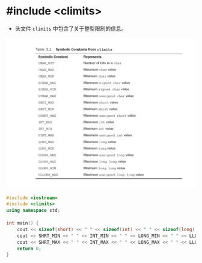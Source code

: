 # \#include &lt;climits&gt;

* 头文件 `climits` 中包含了关于整型限制的信息。

![Symbolic Constants from climits](../.gitbook/assets/symbolic-constants-from-climits.png)

```cpp
#include <iostream>
#include <climits>
using namespace std;

int main() {
	cout << sizeof(short) << " " << sizeof(int) << " " << sizeof(long) << " " << sizeof(long long) << endl;	// 2 4 4 8
	cout << SHRT_MIN << " " << INT_MIN << " " << LONG_MIN << " " << LLONG_MIN << endl;	// -32768 -2147483648 -2147483648 -9223372036854775808
	cout << SHRT_MAX << " " << INT_MAX << " " << LONG_MAX << " " << LLONG_MAX << endl;	// 32767 2147483647 2147483647 9223372036854775807
	return 0;
}
```

